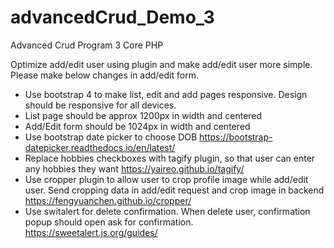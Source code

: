 # advancedCrud_Demo_3
Advanced Crud Program 3 Core PHP

Optimize add/edit user using plugin and make add/edit user more simple. Please make below changes in add/edit form.

- Use bootstrap 4 to make list, edit and add pages responsive. Design should be responsive for all devices.
- List page should be approx 1200px in width and centered
- Add/Edit form should be 1024px in width and centered
- Use bootstrap date picker to choose DOB https://bootstrap-datepicker.readthedocs.io/en/latest/
- Replace hobbies checkboxes with tagify plugin, so that user can enter any hobbies they want  https://yaireo.github.io/tagify/
- Use cropper plugin to allow user to crop profile image while add/edit user. Send cropping data in add/edit request and crop image in backend  https://fengyuanchen.github.io/cropper/
- Use switalert for delete confirmation. When delete user, confirmation popup should open ask for confirmation. https://sweetalert.js.org/guides/
